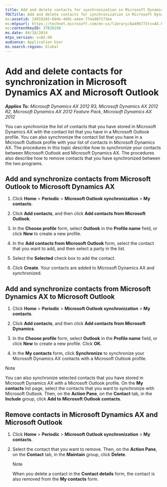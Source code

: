 ```yaml
---
title: Add and delete contacts for synchronization in Microsoft Dynamics AX and Microsoft Outlook
TOCTitle: Add and delete contacts for synchronization in Microsoft Dynamics AX and Microsoft Outlook
ms:assetid: 1d919165-60de-4d9c-a4ee-774a987173ee
ms:mtpsurl: https://technet.microsoft.com/en-us/library/Aa496773(v=AX.60)
ms:contentKeyID: 37820198
ms.date: 04/18/2014
mtps_version: v=AX.60
audience: Application User
ms.search.region: Global
---
```


# Add and delete contacts for synchronization in Microsoft Dynamics AX and Microsoft Outlook 


_**Applies To:** Microsoft Dynamics AX 2012 R3, Microsoft Dynamics AX 2012 R2, Microsoft Dynamics AX 2012 Feature Pack, Microsoft Dynamics AX 2012_

You can synchronize the list of contacts that you have stored in Microsoft Dynamics AX with the contact list that you have in a Microsoft Outlook profile. You can also synchronize the contact list that you have in a Microsoft Outlook profile with your list of contacts in Microsoft Dynamics AX. The procedures in this topic describe how to synchronize your contacts between Microsoft Outlook and Microsoft Dynamics AX. The procedures also describe how to remove contacts that you have synchronized between the two programs.

## Add and synchronize contacts from Microsoft Outlook to Microsoft Dynamics AX

1.  Click **Home** \> **Periodic** \> **Microsoft Outlook synchronization** \> **My contacts**.

2.  Click **Add contacts**, and then click **Add contacts from Microsoft Outlook**.

3.  In the **Choose profile** form, select **Outlook** in the **Profile name** field, or click **New** to create a new profile.

4.  In the **Add contacts from Microsoft Outlook** form, select the contact that you want to add, and then select a party in the list.

5.  Select the **Selected** check box to add the contact.

6.  Click **Create**. Your contacts are added to Microsoft Dynamics AX and synchronized.

## Add and synchronize contacts from Microsoft Dynamics AX to Microsoft Outlook

1.  Click **Home** \> **Periodic** \> **Microsoft Outlook synchronization** \> **My contacts**.

2.  Click **Add contacts**, and then click **Add contacts from Microsoft Dynamics**.

3.  In the **Choose profile** form, select **Outlook** in the **Profile name** field, or click **New** to create a new profile. Click **OK**.

4.  In the **My contacts** form, click **Synchronize** to synchronize your Microsoft Dynamics AX contacts with a Microsoft Outlook profile.


> [!NOTE]
> <P>You can also synchronize selected contacts that you have stored in Microsoft Dynamics AX with a Microsoft Outlook profile. On the <STRONG>My contacts</STRONG> list page, select the contacts that you want to synchronize with Microsoft Outlook. Then, on the <STRONG>Action Pane</STRONG>, on the <STRONG>Contact</STRONG> tab, in the <STRONG>Include</STRONG> group, click <STRONG>Add to Microsoft Outlook contacts</STRONG>.</P>



## Remove contacts in Microsoft Dynamics AX and Microsoft Outlook

1.  Click **Home** \> **Periodic** \> **Microsoft Outlook synchronization** \> **My contacts**.

2.  Select the contact that you want to remove. Then, on the **Action Pane**, on the **Contact** tab, in the **Maintain** group, click **Delete**.
    

    > [!NOTE]
    > <P>When you delete a contact in the <STRONG>Contact details</STRONG> form, the contact is also removed from the <STRONG>My contacts</STRONG> form.</P>


  


